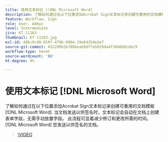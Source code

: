 ```yaml
---
title: 使用文本标记 [!DNL Microsoft Word]
description: 了解如何通过在以下位置添加Acrobat Sign文本标记来创建可重用的文档模板 [!DNL Microsoft Word]
feature: Workflow, Sign
role: User, Admin
level: Intermediate
jira: KT-11163
thumbnail: KT-11163.jpg
exl-id: 48bc9cd0-019f-479b-9904-19e64354e2e7
source-git-commit: 452299b2b786beab9df7a5019da4f3840d9cdec9
workflow-type: tm+mt
source-wordcount: '80'
ht-degree: 0%

---
```


# 使用文本标记 [!DNL Microsoft Word]

了解如何通过在以下位置添加Acrobat Sign文本标记来创建可重用的文档模板 [!DNL Microsoft Word]. 当文档发送以供签名时，文本标记会自动在文档上创建表单字段，无需手动放置字段。 此流程可显着减少修订和更改所需的时间。 [!DNL Microsoft Word] 您发送以供签名的文档。

>[!VIDEO](https://video.tv.adobe.com/v/3409482?quality=12&learn=on&hidetitle=true)
